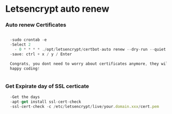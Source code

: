 # Letsencrypt auto renew

### Auto renew Certificates
```js

  -sudo crontab -e
  -Select 2
	- 0 * * * * ./opt/letsencrypt/certbot-auto renew --dry-run --quiet --no-self-upgrade
  -save: ctrl + x / y / Enter
  
  Congrats, you dont need to worry about certificates anymore, they will auto renew.
  happy coding!
  
```
### Get Expirate day of SSL certicate
```js
  -Get the days
  -apt-get install ssl-cert-check
  -ssl-cert-check -c /etc/letsencrypt/live/your.domain.xxx/cert.pem
```
